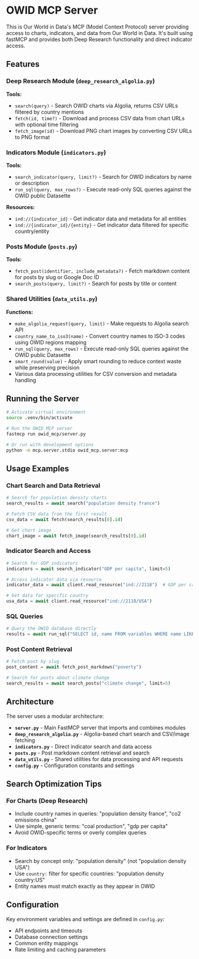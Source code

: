 # OWID MCP Server

This is Our World in Data's MCP (Model Context Protocol) server providing access to charts, indicators, and data from Our World in Data. It's built using fastMCP and provides both Deep Research functionality and direct indicator access.

## Features

### Deep Research Module (`deep_research_algolia.py`)

**Tools:**
- `search(query)` - Search OWID charts via Algolia, returns CSV URLs filtered by country mentions
- `fetch(id, time?)` - Download and process CSV data from chart URLs with optional time filtering
- `fetch_image(id)` - Download PNG chart images by converting CSV URLs to PNG format

### Indicators Module (`indicators.py`)

**Tools:**
- `search_indicator(query, limit?)` - Search for OWID indicators by name or description
- `run_sql(query, max_rows?)` - Execute read-only SQL queries against the OWID public Datasette

**Resources:**
- `ind://{indicator_id}` - Get indicator data and metadata for all entities
- `ind://{indicator_id}/{entity}` - Get indicator data filtered for specific country/entity

### Posts Module (`posts.py`)

**Tools:**
- `fetch_post(identifier, include_metadata?)` - Fetch markdown content for posts by slug or Google Doc ID
- `search_posts(query, limit?)` - Search for posts by title or content

### Shared Utilities (`data_utils.py`)

**Functions:**
- `make_algolia_request(query, limit)` - Make requests to Algolia search API
- `country_name_to_iso3(name)` - Convert country names to ISO-3 codes using OWID regions mapping
- `run_sql(query, max_rows)` - Execute read-only SQL queries against the OWID public Datasette
- `smart_round(value)` - Apply smart rounding to reduce context waste while preserving precision
- Various data processing utilities for CSV conversion and metadata handling

## Running the Server

```bash
# Activate virtual environment
source .venv/bin/activate

# Run the OWID MCP server
fastmcp run owid_mcp/server.py

# Or run with development options
python -m mcp.server.stdio owid_mcp.server:mcp
```

## Usage Examples

### Chart Search and Data Retrieval
```python
# Search for population density charts
search_results = await search("population density france")

# Fetch CSV data from the first result
csv_data = await fetch(search_results[0].id)

# Get chart image
chart_image = await fetch_image(search_results[0].id)
```

### Indicator Search and Access
```python
# Search for GDP indicators
indicators = await search_indicator("GDP per capita", limit=5)

# Access indicator data via resource
indicator_data = await client.read_resource("ind://2118")  # GDP per capita

# Get data for specific country
usa_data = await client.read_resource("ind://2118/USA")
```

### SQL Queries
```python
# Query the OWID database directly
results = await run_sql("SELECT id, name FROM variables WHERE name LIKE '%population%' LIMIT 10")
```

### Post Content Retrieval
```python
# Fetch post by slug
post_content = await fetch_post_markdown("poverty")

# Search for posts about climate change
search_results = await search_posts("climate change", limit=5)
```

## Architecture

The server uses a modular architecture:

- **`server.py`** - Main FastMCP server that imports and combines modules
- **`deep_research_algolia.py`** - Algolia-based chart search and CSV/image fetching
- **`indicators.py`** - Direct indicator search and data access
- **`posts.py`** - Post markdown content retrieval and search
- **`data_utils.py`** - Shared utilities for data processing and API requests
- **`config.py`** - Configuration constants and settings

## Search Optimization Tips

### For Charts (Deep Research)
- Include country names in queries: "population density france", "co2 emissions china"
- Use simple, generic terms: "coal production", "gdp per capita"
- Avoid OWID-specific terms or overly complex queries

### For Indicators
- Search by concept only: "population density" (not "population density USA")
- Use `country:` filter for specific countries: "population density country:US"
- Entity names must match exactly as they appear in OWID

## Configuration

Key environment variables and settings are defined in `config.py`:
- API endpoints and timeouts
- Database connection settings
- Common entity mappings
- Rate limiting and caching parameters
